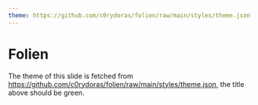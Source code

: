 ```yaml
---
theme: https://github.com/c0rydoras/folien/raw/main/styles/theme.json
---
```


# Folien

The theme of this slide is fetched from https://github.com/c0rydoras/folien/raw/main/styles/theme.json, the title above should be green.

